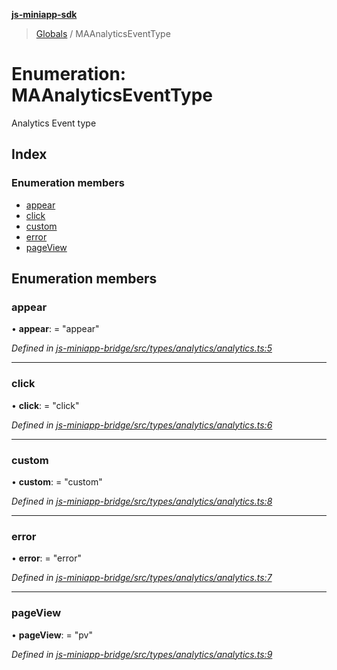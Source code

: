 **[js-miniapp-sdk](../README.md)**

> [Globals](../README.md) / MAAnalyticsEventType

# Enumeration: MAAnalyticsEventType

Analytics Event type

## Index

### Enumeration members

* [appear](maanalyticseventtype.md#appear)
* [click](maanalyticseventtype.md#click)
* [custom](maanalyticseventtype.md#custom)
* [error](maanalyticseventtype.md#error)
* [pageView](maanalyticseventtype.md#pageview)

## Enumeration members

### appear

•  **appear**:  = "appear"

*Defined in [js-miniapp-bridge/src/types/analytics/analytics.ts:5](https://github.com/rakutentech/js-miniapp/blob/f59f350/js-miniapp-bridge/src/types/analytics/analytics.ts#L5)*

___

### click

•  **click**:  = "click"

*Defined in [js-miniapp-bridge/src/types/analytics/analytics.ts:6](https://github.com/rakutentech/js-miniapp/blob/f59f350/js-miniapp-bridge/src/types/analytics/analytics.ts#L6)*

___

### custom

•  **custom**:  = "custom"

*Defined in [js-miniapp-bridge/src/types/analytics/analytics.ts:8](https://github.com/rakutentech/js-miniapp/blob/f59f350/js-miniapp-bridge/src/types/analytics/analytics.ts#L8)*

___

### error

•  **error**:  = "error"

*Defined in [js-miniapp-bridge/src/types/analytics/analytics.ts:7](https://github.com/rakutentech/js-miniapp/blob/f59f350/js-miniapp-bridge/src/types/analytics/analytics.ts#L7)*

___

### pageView

•  **pageView**:  = "pv"

*Defined in [js-miniapp-bridge/src/types/analytics/analytics.ts:9](https://github.com/rakutentech/js-miniapp/blob/f59f350/js-miniapp-bridge/src/types/analytics/analytics.ts#L9)*
